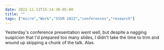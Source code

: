 ---date: 2022-11-12T15:14:30-05:00title: ""tags: ["micro","Work","SSSR 2022","conferences","research"]---Yesterday's conference presentation went well, but despite a nagging suspicion that I'd prepared too many slides, I didn't take the time to trim and wound up skipping a chunk of the talk. Alas.